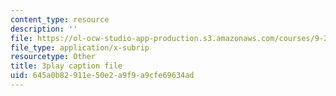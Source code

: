 ```yaml
---
content_type: resource
description: ''
file: https://ol-ocw-studio-app-production.s3.amazonaws.com/courses/9-20-animal-behavior-fall-2013/645a0b82911e50e2a9f9a9cfe69634ad_472229.vtt
file_type: application/x-subrip
resourcetype: Other
title: 3play caption file
uid: 645a0b82-911e-50e2-a9f9-a9cfe69634ad
---
```

